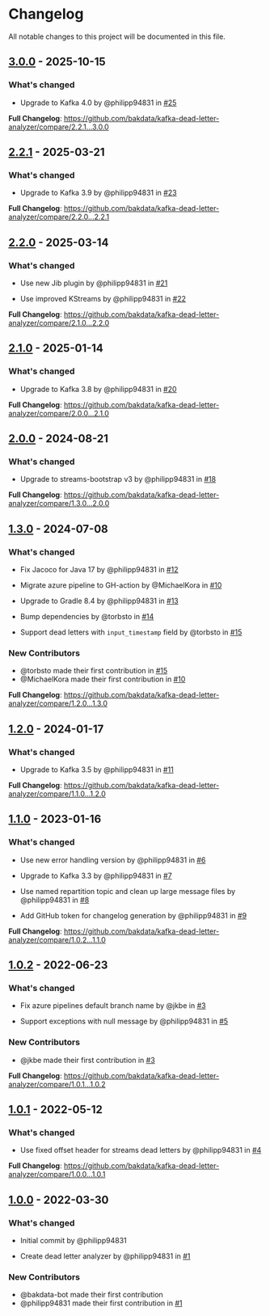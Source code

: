 # Changelog

All notable changes to this project will be documented in this file.

## [3.0.0](https://github.com/bakdata/kafka-dead-letter-analyzer/tree/3.0.0) - 2025-10-15
### What's changed

* Upgrade to Kafka 4.0 by @philipp94831 in [#25](https://github.com/bakdata/kafka-dead-letter-analyzer/pull/25)


**Full Changelog**: https://github.com/bakdata/kafka-dead-letter-analyzer/compare/2.2.1...3.0.0

## [2.2.1](https://github.com/bakdata/kafka-dead-letter-analyzer/tree/2.2.1) - 2025-03-21
### What's changed

* Upgrade to Kafka 3.9 by @philipp94831 in [#23](https://github.com/bakdata/kafka-dead-letter-analyzer/pull/23)


**Full Changelog**: https://github.com/bakdata/kafka-dead-letter-analyzer/compare/2.2.0...2.2.1

## [2.2.0](https://github.com/bakdata/kafka-dead-letter-analyzer/tree/2.2.0) - 2025-03-14
### What's changed

* Use new Jib plugin by @philipp94831 in [#21](https://github.com/bakdata/kafka-dead-letter-analyzer/pull/21)

* Use improved KStreams by @philipp94831 in [#22](https://github.com/bakdata/kafka-dead-letter-analyzer/pull/22)


**Full Changelog**: https://github.com/bakdata/kafka-dead-letter-analyzer/compare/2.1.0...2.2.0

## [2.1.0](https://github.com/bakdata/kafka-dead-letter-analyzer/tree/2.1.0) - 2025-01-14
### What's changed

* Upgrade to Kafka 3.8 by @philipp94831 in [#20](https://github.com/bakdata/kafka-dead-letter-analyzer/pull/20)


**Full Changelog**: https://github.com/bakdata/kafka-dead-letter-analyzer/compare/2.0.0...2.1.0

## [2.0.0](https://github.com/bakdata/kafka-dead-letter-analyzer/tree/2.0.0) - 2024-08-21
### What's changed

* Upgrade to streams-bootstrap v3 by @philipp94831 in [#18](https://github.com/bakdata/kafka-dead-letter-analyzer/pull/18)


**Full Changelog**: https://github.com/bakdata/kafka-dead-letter-analyzer/compare/1.3.0...2.0.0

## [1.3.0](https://github.com/bakdata/kafka-dead-letter-analyzer/tree/1.3.0) - 2024-07-08
### What's changed

* Fix Jacoco for Java 17 by @philipp94831 in [#12](https://github.com/bakdata/kafka-dead-letter-analyzer/pull/12)

* Migrate azure pipeline to GH-action by @MichaelKora in [#10](https://github.com/bakdata/kafka-dead-letter-analyzer/pull/10)

* Upgrade to Gradle 8.4 by @philipp94831 in [#13](https://github.com/bakdata/kafka-dead-letter-analyzer/pull/13)

* Bump dependencies by @torbsto in [#14](https://github.com/bakdata/kafka-dead-letter-analyzer/pull/14)

* Support dead letters with `input_timestamp` field by @torbsto in [#15](https://github.com/bakdata/kafka-dead-letter-analyzer/pull/15)


### New Contributors
* @torbsto made their first contribution in [#15](https://github.com/bakdata/kafka-dead-letter-analyzer/pull/15)
* @MichaelKora made their first contribution in [#10](https://github.com/bakdata/kafka-dead-letter-analyzer/pull/10)

**Full Changelog**: https://github.com/bakdata/kafka-dead-letter-analyzer/compare/1.2.0...1.3.0

## [1.2.0](https://github.com/bakdata/kafka-dead-letter-analyzer/tree/1.2.0) - 2024-01-17
### What's changed

* Upgrade to Kafka 3.5 by @philipp94831 in [#11](https://github.com/bakdata/kafka-dead-letter-analyzer/pull/11)


**Full Changelog**: https://github.com/bakdata/kafka-dead-letter-analyzer/compare/1.1.0...1.2.0

## [1.1.0](https://github.com/bakdata/kafka-dead-letter-analyzer/tree/1.1.0) - 2023-01-16
### What's changed

* Use new error handling version by @philipp94831 in [#6](https://github.com/bakdata/kafka-dead-letter-analyzer/pull/6)

* Upgrade to Kafka 3.3 by @philipp94831 in [#7](https://github.com/bakdata/kafka-dead-letter-analyzer/pull/7)

* Use named repartition topic and clean up large message files by @philipp94831 in [#8](https://github.com/bakdata/kafka-dead-letter-analyzer/pull/8)

* Add GitHub token for changelog generation by @philipp94831 in [#9](https://github.com/bakdata/kafka-dead-letter-analyzer/pull/9)


**Full Changelog**: https://github.com/bakdata/kafka-dead-letter-analyzer/compare/1.0.2...1.1.0

## [1.0.2](https://github.com/bakdata/kafka-dead-letter-analyzer/tree/1.0.2) - 2022-06-23
### What's changed

* Fix azure pipelines default branch name by @jkbe in [#3](https://github.com/bakdata/kafka-dead-letter-analyzer/pull/3)

* Support exceptions with null message by @philipp94831 in [#5](https://github.com/bakdata/kafka-dead-letter-analyzer/pull/5)


### New Contributors
* @jkbe made their first contribution in [#3](https://github.com/bakdata/kafka-dead-letter-analyzer/pull/3)

**Full Changelog**: https://github.com/bakdata/kafka-dead-letter-analyzer/compare/1.0.1...1.0.2

## [1.0.1](https://github.com/bakdata/kafka-dead-letter-analyzer/tree/1.0.1) - 2022-05-12
### What's changed

* Use fixed offset header for streams dead letters by @philipp94831 in [#4](https://github.com/bakdata/kafka-dead-letter-analyzer/pull/4)


**Full Changelog**: https://github.com/bakdata/kafka-dead-letter-analyzer/compare/1.0.0...1.0.1

## [1.0.0](https://github.com/bakdata/kafka-dead-letter-analyzer/tree/1.0.0) - 2022-03-30
### What's changed

* Initial commit by @philipp94831

* Create dead letter analyzer by @philipp94831 in [#1](https://github.com/bakdata/kafka-dead-letter-analyzer/pull/1)


### New Contributors
* @bakdata-bot made their first contribution
* @philipp94831 made their first contribution in [#1](https://github.com/bakdata/kafka-dead-letter-analyzer/pull/1)

<!-- generated by git-cliff -->
